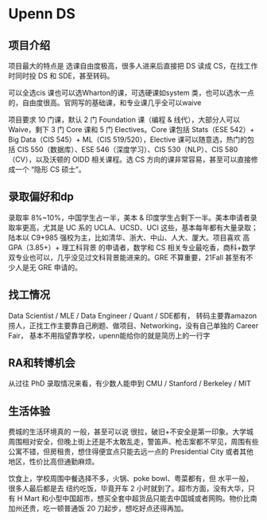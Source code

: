 # Upenn DS

## 项目介绍
项目最大的特点是 选课自由度极高，很多人进来后直接把 DS 读成 CS，在找工作时同时投 DS 和 SDE，甚至转码。

可以全选cis 课也可以选Wharton的课，可选硬课如system 类，也可以选水一点的，自由度很高。官网写的基础课，和专业课几乎全可以waive

项目要求 10 门课，默认 2 门 Foundation 课（编程 & 线代），大部分人可以 Waive，剩下 3 门 Core 课和 5 门 Electives。Core 课包括 Stats（ESE 542）+ Big Data（CIS 545）+ ML（CIS 519/520），Elective 课可以随意选，热门的包括 CIS 550（数据库）、ESE 546（深度学习）、CIS 530（NLP）、CIS 580（CV），以及沃顿的 OIDD 相关课程。选 CS 方向的课非常容易，甚至可以直接修成一个 “隐形 CS 硕士”。



## 录取偏好和dp
录取率 8%~10%，中国学生占一半，美本 & 印度学生占剩下一半。美本申请者录取率更高，尤其是 UC 系的 UCLA、UCSD、UCI 这些，基本每年都有大量录取；陆本以 C9+985 强校为主，比如清华、浙大、中山、人大、厦大。项目喜欢 高 GPA（3.85+）+ 理工科背景 的申请者，数学和 CS 相关专业最吃香，商科+数学双专业也可以，几乎没见过文科背景能进来的。GRE 不算重要，21Fall 甚至有不少人是无 GRE 申请的。



## 找工情况
Data Scientist / MLE / Data Engineer / Quant / SDE都有，
转码主要靠amazon 捞人，正找工作主要靠自己刷题、做项目、Networking，没有自己单独的 Career Fair，
基本不用指望靠学校，upenn能给你的就是简历上的一行字

## RA和转博机会
从过往 PhD 录取情况来看，有少数人能申到 CMU / Stanford / Berkeley / MIT


## 生活体验
费城的生活环境真的 一般，甚至可以说 很拉，破旧+不安全是第一印象。大学城周围相对安全，但晚上街上还是不太敢乱走，警笛声、枪击案都不罕见，周围有些公寓不错，但房租贵，想住得便宜点只能去远一点的 Presidential City 或者其他地区，性价比高但通勤麻烦。

饮食上，学校周围中餐选择不多，火锅、poke bowl、粤菜都有，但 水平一般，很多人最后都是去 纽约吃饭，毕竟开车 2 小时就到了。超市方面，没有大华，只有 H Mart 和小型中国超市，想买全套中超货品只能去中国城或者网购。物价比南加州还贵，吃一顿普通饭 20 刀起步，想吃好点还得再加。
